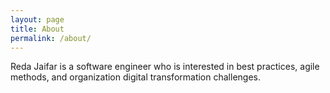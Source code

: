 ```yaml
---
layout: page
title: About
permalink: /about/
---
```

Reda Jaifar is a software engineer who is interested in best practices, agile methods, and organization digital transformation challenges.

